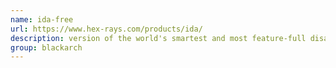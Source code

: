 ```yaml
---
name: ida-free
url: https://www.hex-rays.com/products/ida/
description: version of the world's smartest and most feature-full disassembler. URL : https://www.hex-rays.com/products/ida/ Groups : blackarch blackarch-reversing blackarch-disassembler blackarch-decompiler blackarch-binary
group: blackarch
---
```

